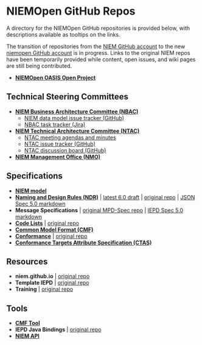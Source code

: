 
# NIEMOpen GitHub Repos

A directory for the NIEMOpen GitHub repositories is provided below, with descriptions available as tooltips on the links.

The transition of repositories from the [NIEM GitHub account](https://github.com/NIEM) to the new [niemopen GitHub account](https://github.com/niemopen) is in progress.  Links to the original NIEM repos have been temporarily provided while content, open issues, and wiki pages are still being contributed.

- **[NIEMOpen OASIS Open Project](https://github.com/niemopen/oasis-open-project "Includes NIEMOpen charter and other governance documents, mailing lists for the project and Technical Steering Committees (TSCs), Project Governance Board (PGB) meeting minutes, and sponsorship information.")**

## Technical Steering Committees

- **[NIEM Business Architecture Committee (NBAC)](https://github.com/niemopen/nbac-admin "Sets the business architecture and requirements of NIEM, manages NIEM Core, and supports NIEM domains.")**
  - [NIEM data model issue tracker (GitHub)](https://github.com/orgs/niemopen/projects/3 "Tracks NIEMOpen model for future development")
  - [NBAC task tracker (Jira)](https://oasis-open.atlassian.net/jira/core/projects/NBAC/board "Track NBAC tasks/activities")
- **[NIEM Technical Architecture Committee (NTAC)](https://github.com/niemopen/ntac-admin "Defines and supports the technical architecture of NIEM.")**
  - [NTAC meeting agendas and minutes](https://github.com/niemopen/ntac-admin/tree/main/meetings)
  - [NTAC issue tracker (GitHub)](https://github.com/orgs/niemopen/projects/2 "Tracks technical specification and general NTAC issues")
  - [NTAC discussion board (GitHub)](https://github.com/niemopen/ntac-admin/discussions "Communication forum for the NTAC")
- **[NIEM Management Office (NMO)](https://github.com/niemopen/nmo-admin)**

## Specifications

- **[NIEM model](https://github.com/niemopen/niem-model "The NIEM reference data model, providing reusable components to use in NIEM message specifications.")**
- **[Naming and Design Rules (NDR)](https://github.com/niemopen/niem-naming-design-rules "Specifies rules and the architecture for the NIEM data model and NIEM XML schemas.")** | [latest 6.0 draft](https://github.com/niemopen/niem-naming-design-rules/blob/dev/ndr6src.md) | [original repo](https://github.com/NIEM/NIEM-NDR) | [JSON Spec 5.0 markdown](https://github.com/niemopen/ntac-admin/blob/main/documents/docs/json-specification.md)
- **Message Specifications** | [original MPD-Spec repo](https://github.com/NIEM/MPD-Spec "A guide to constructing NIEM message specifications, formerly called IEPDs.") | [IEPD Spec 5.0 markdown](https://github.com/niemopen/ntac-admin/blob/main/project-notes/docs/message-specifications-v1.0-pn01/message-specifications-v1.0-pn01.md)
- **[Code Lists](https://github.com/niemopen/code-lists-specification)** | [original repo](https://github.com/NIEM/NIEM-Code-Lists-Spec "Schema alternatives (Genericode, CSVs) for defining and using code lists with NIEM message specifications. Supports fixed or dynamic (run-time) code lists.  Also supports multi-column code lists.")
- **[Common Model Format (CMF)](https://github.com/niemopen/common-model-format "A data model for NIEM that can be expressed as XML, JSON, or any other serialization that NIEM supports.")**
- **[Conformance](https://github.com/niemopen/conformance-specification "Conformance guidelines, principles, and rules for NIEM")** | [original repo](https://github.com/NIEM/NIEM-Conformance-Spec "General conformance guidance, principles, and rules for usage of NIEM.")
- **[Conformance Targets Attribute Specification (CTAS)](https://github.com/niemopen/niem-conformance-targets "Defines an XML attribute to use within NIEM XML documents, allowing these documents to specify which kind of NIEM artifact they are.")**

## Resources

- **niem.github.io** | [original repo](https://github.com/NIEM/NIEM.github.io "Source files for NIEM's technical website at niem.github.io.")
- **Template IEPD** | [original repo](https://github.com/NIEM/Template-IEPD "A template that can be used as a starting point for a new NIEM IEPD.")
- **Training** | [original repo](https://github.com/NIEM/NIEM-Training "NIEM and IEPD resources used in the NIEM technical training videos on YouTube.")

## Tools

- **[CMF Tool](https://github.com/niemopen/cmftool "A command-line tool for the developers of NIEM-conforming data exchange specifications using the NIEM Common Model Format (CMF).")**
- **IEPD Java Bindings** | [original repo](https://github.com/NIEM/IEPD-Java-Bindings "A Java project that generates a jar of java class files based on an IEPD that can be used to read and generate message instances.")
- **[NIEM API](https://github.com/niemopen/niem-api/tree/dev)**
